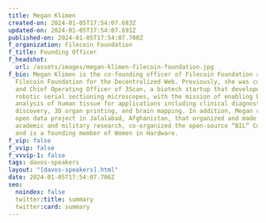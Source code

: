 ```yaml
---
title: Megan Klimen
created-on: 2024-01-05T17:54:07.683Z
updated-on: 2024-01-05T17:54:07.691Z
published-on: 2024-01-05T17:54:07.700Z
f_organization: Filecoin Foundation
f_title: Founding Officer
f_headshot:
  url: /assets/images/megan-klimen-filecoin-foundation.jpg
f_bio: Megan Klimen is the co-founding officer of Filecoin Foundation and
  Filecoin Foundation for the Decentralized Web. Previously, she was co-founder
  and Chief Operating Officer of 3Scan, a biotech startup that developed 3D
  robotic serial sectioning microscopes, with the mission of enabling big data
  analysis of human tissue for applications including clinical diagnostics, drug
  discovery, 3D organ printing, and brain mapping. In addition, Megan co-ran an
  open data project in Jalalabad, Afghanistan, that organized and made available
  academic and military research, co-organized the open-source “BIL” Conference,
  and is a founding member of Women in Hardware.
f_vip: false
f_vvip: false
f_vvvip-1: false
tags: davos-speakers
layout: "[davos-speakers].html"
date: 2024-01-05T17:54:07.706Z
seo:
  noindex: false
  twitter:title: summary
  twitter:card: summary
---
```

